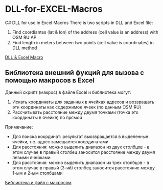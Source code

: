 # DLL-for-EXCEL-Macros

C# DLL for use in Excel Macros 
There is two scripts in DLL and Excel file:
1) Find coordiantes (lat & lon) of the address (cell value is an address) with OSM RU AP
2) Find length in meters between two points (cell value is coordinates) in DLL method

[DLL & Excel Macro](https://github.com/dkxce/DLL-for-EXCEL-Macros/tree/main/debug)

## Библиотека внешний фукций для вызова с помощью макросов в Excel

Данный скрипт (макрос) в файле Excel и библиотека могут:
1) Искать координаты для заданных в ячейках адресов и возвращать эти координаты как содержимое ячеек (по данным OSM RU)
2) Рассчитывать расстояние между двумя точками (точка это координаты в ячейке) по прямой

Примечание:
  - Для поиска координат: результат выозвращается в выделенные ячейки, т.е. адрес замещается координатами
  - Для расстояния: можно выделить диапазон из двух столбцов - в этом случае в правый столбец заносится расстояние между двумя левыми ячейками
  - Для расстояния: можно выделить диапазон из трех столбцов - в этом случае в правый (3-ий) столбец заносится расстояние между 1-ым и 2-ым столбцами

[Библиотека и файл с макросом](https://github.com/dkxce/DLL-for-EXCEL-Macros/tree/main/debug)
